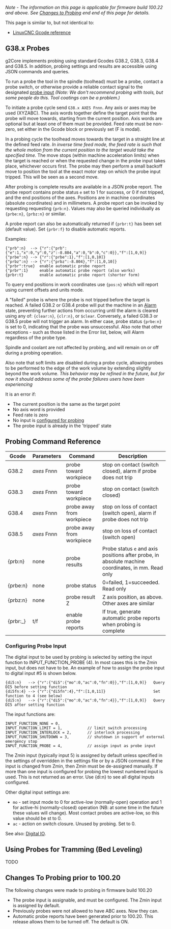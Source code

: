 _Note - The information on this page is applicable for firmware build 100.22 and above. See [Changes to Probing](#changes-to-probing-prior-to-10020) end end of this page for details._

This page is similar to, but not identical to:

- [LinuxCNC Gcode reference](http://linuxcnc.org/docs/devel/html/gcode/g-code.html)

## G38.x Probes
g2Core implements probing using standard Gcodes G38.2, G38.3, G38.4 and G38.5. In addition, probing settings and results are accessible using JSON commands and queries.

To run a probe the tool in the spindle (toolhead) must be a probe, contact a probe switch, or otherwise provide a reliable contact signal to the designated [probe input](#configuring-probe-input) _(Note: We don't recommend probing with tools, but some people do this. Tool coatings can be a problem.)_

To initiate a probe cycle send `G38.x AXES Fnnn`. Any axis or axes may be used (XYZABC). The axis words together define the target point that the probe will move towards, starting from the current position. Axis words are optional but at least one of them must be provided. Feed rate must be non-zero, set either in the Gcode block or previously set (F is modal). 

In a probing cycle the toolhead moves towards the target in a straight line at the defined feed rate. _In inverse time feed mode, the feed rate is such that the whole motion from the current position to the target would take the specified time._ The move stops (within machine acceleration limits) when the target is reached or when the requested change in the probe input takes place, whichever occurs first. The probe may then perform a small backoff move to position the tool at the exact motor step on which the probe input tripped. This will be seen as a second move. 

After probing is complete results are available in a JSON probe report. The probe report contains probe status `e` set to 1 for success, or 0 if not tripped, and the end positions of the axes. Positions are in machine coordinates (absolute coordinates) and in millimeters. A probe report can be invoked by requesting requesting `{prb:n}`. Values may also be queried individually as `{prbe:n}`, `{prbz:n}` or similar.

A probe report can also be automatically returned if `{prbr:t}` has been set (default value). Set `{prbr:f}` to disable automatic reports.
 
Examples:

```
{"prb":n}  --> {"r":{"prb":{"e":1,"x":0,"y":0,"z":-8.804,"a":0,"b":0,"c":0}},"f":[1,0,9]}
{"prbe":n} --> {"r":{"prbe":1},"f":[1,0,10]}
{"prbz":n} --> {"r":{"prbz":-8.804},"f":[1,0,10]}
{"prbr":true}  enable automatic probe report
{"prbr":1}     enable automatic probe report (also works)
{prbr:t}       enable automatic probe report (shorter form)
```

To query end positions in work coordinates use `{pos:n}` which will report using current offsets and units mode.

A "failed" probe is where the probe is not tripped before the target is reached. A failed G38.2 or G38.4 probe will put the machine in an [Alarm](Alarm-Processing) state, preventing further actions from occurring until the alarm is cleared using any of: `{clear:n}`, `{clr:n}`, or `$clear`. Conversely, a failed G38.3 or G38.5 probe will not trigger an alarm. In either case, probe status `{prbe:n}` is set to 0, indicating that the probe was unsuccessful. Also note that other exceptions - such as those listed in the Error list, below, will Alarm regardless of the probe type. 

Spindle and coolant are not affected by probing, and will remain on or off during a probing operation.

Also note that soft limits are disabled during a probe cycle, allowing probes to be performed to the edge of the work volume by extending slightly beyond the work volume. _This behavior may be refined in the future, but for now it should address some of the probe failures users have been experiencing_

It is an error if:

- The current position is the same as the target point
- No axis word is provided
- Feed rate is zero
- No input is [configured for probing](#configuring-probe-input)
- The probe input is already in the 'tripped' state

## Probing Command Reference

Gcode | Parameters | Command | Description
------|------------|---------|-------------
G38.2 | _axes_ Fnnn | probe toward workpiece | stop on contact (switch closed), alarm if probe does not trip
G38.3 | _axes_ Fnnn | probe toward workpiece | stop on contact (switch closed)
G38.4 | _axes_ Fnnn | probe away from workpiece | stop on loss of contact (switch open), alarm if probe does not trip
G38.5 | _axes_ Fnnn | probe away from workpiece | stop on loss of contact (switch open)
{prb:n} | none | probe results | Probe status `e` and axis positions after probe, in absolute machine coordinates, in mm. Read only
{prbe:n} | none | probe status | 0=failed, 1=succeeded. Read only
{prbz:n} | none | probe result Z | Z axis position, as above. Other axes are similar
{prbr:_} | t/f | enable probe reports | If true, generate automatic probe reports when probing is complete

### Configuring Probe Input
The digital input to be used by probing is selected by setting the input function to INPUT_FUNCTION_PROBE (4). In most cases this is the Zmin input, but does not have to be. An example of how to assign the probe input to digital input #5 is shown below. 
```
{di5:n}   --> {"r":{"di5":{"mo":0,"ac":0,"fn":0}},"f":[1,0,9]}   Query DI5 before setting function
{di5fn:4} --> {"r":{"di5fn":4},"f":[1,0,11]}                     Set function to 4 (see below)
{di5:n}   --> {"r":{"di5":{"mo":0,"ac":0,"fn":4}},"f":[1,0,9]}   Query DI5 after setting function
```
The input functions are:
```
INPUT_FUNCTION_NONE = 0,
INPUT_FUNCTION_LIMIT = 1,           // limit switch processing
INPUT_FUNCTION_INTERLOCK = 2,       // interlock processing
INPUT_FUNCTION_SHUTDOWN = 3,        // shutdown in support of external emergency stop
INPUT_FUNCTION_PROBE = 4,           // assign input as probe input
```
The Zmin input (typically input 5) is assigned by default unless specified in the settings of overridden in the settings file or by a JSON command. If the input is changed from Zmin, then Zmin must be de-assigned manually. If more than one input is configured for probing the lowest numbered input is used. This is not returned as an error. Use {di:n} to see all digital inputs configured.

Other digital input settings are: 

- `mo` - set input mode to 0 for active-low (normally-open) operation and 1 for active-hi (normally-closed) operation (NB: at some time in the future these values will change). Most contact probes are active-low, so this value should be st to 0.
- `ac` - action on switch closure. Unused by probing. Set to 0.

See also: [Digital IO](Digital-IO).

## Using Probes for Tramming (Bed Leveling)
TODO

## Changes To Probing prior to 100.20
The following changes were made to probing in firmware build 100.20

- The probe input is assignable, and must be configured. The Zmin input is assigned by default.
- Previously probes were not allowed to have ABC axes. Now they can.
- Automatic probe reports have been generated prior to 100.20. This release allows them to be turned off. The default is ON.

